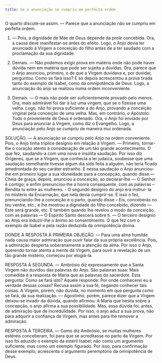 ```yaml
---
title: Se a anunciação se cumpriu em perfeita ordem
---
```


O quarto discute-se assim. — Parece que a anunciação não se cumpriu em perfeita ordem.  

1. — Pois, a dignidade de Mãe de Deus depende da prole concebida. Ora, a causa deve manifestar-se antes do efeito. Logo, o Anjo devia ter anunciado à Virgem a conceição do filho antes de a ter saudado com a proclamação da sua dignidade.  

2. Demais. — Não podemos exigir prova em matéria onde não pode haver dúvida nem em matéria que pode ser sujeita a dúvidas. Ora, parece que o Anjo anunciou, primeiro, o de que a Virgem duvidava e, por duvidar, perguntou. Como se fará isso? E só depois acrescentou a prova tirada tanto do exemplo de Isabel, como da omnipotência de Deus. Logo, a anunciação do anjo se realizou numa ordem inconveniente.  

3. Demais. — O mais não pode ser suficientemente provado pelo menos. Ora, mais admirável foi dar à luz uma virgem, que se o fizesse uma velha. Logo, não foi prova suficiente a do Anjo, provando a conceição virginal pela conceição de uma velha.  Mas, em contrário, o Apóstolo: Tudo o proveniente de Deus é ordenado. Ora, o Anjo foi enviado por Deus para anunciar à Virgem, como diz o Evangelho. Logo, a anunciação pelo Anjo se cumpriu de maneira mui ordenada.  

SOLUÇÃO. — A anunciação se cumpriu pelo Anjo na ordem conveniente. Pois, o Anjo tinha tríplice desígnio em relação à Virgem. — Primeiro, tornar-lhe o coração atento à consideração de um tão grande acontecimento. O que fez, saudando-a com uma nova e insólita saudação. Por isso diz Orígenes, que se a Virgem, que conhecia a lei judaica, soubesse que uma saudação semelhante tivesse algum dia sido feita a alguém, não teria ficado amedrontada do seu caráter estranho. E nessa saudação o Anjo anunciou-lhe em primeiro lugar a sua idoneidade para a concepção, quando disse — Cheia de graça; depois, anunciou a conceição, ao declarar-lhe — O Senhor é contigo; e enfim prenunciou-lhe a honra consequente, com as palavras – Bendita tu entre as mulheres. - O segundo desígnio do anjo era instruí- la no mistério da Encarnação, que nela devia cumprir-se. E isso o fez, prenunciando-lhe a conceição e o parto, quando disse – Eis, conceberás no teu ventre, etc.; e lhe mostrou a dignidade do filho concebido, dizendo — Este será grande, etc. E também quando lhe revelou o modo da conceição, com as palavras — O Espírito Santo descerá sobre ti. — O terceiro desígnio ao Anjo era induzir-lhe o ânimo ao consentimento. O que fez com o exemplo de Isabel e pela razão deduzida da omnipotência divina.  

DONDE A RESPOSTA À PRIMEIRA OBJEÇÃO. — Para uma alma humilde nada causa maior admiração que ouvir falar da sua própria excelência. Pois, a admiração desperta soberanamente a atenção da alma. Por isso o Anjo, querendo tornar atenta a mente da Virgem, para ouvir a revelação de um tão grande mistério, começou por elogiá-la.  

RESPOSTA À SEGUNDA. — Ambrósio diz expressamente que a Santa Virgem não duvidou das palavras do Anjo. São palavras suas: Mais comedida é a resposta de Maria que as palavras do sacerdote. Esta pergunta: Como se fará isto? Aquele responde: Por onde conhecerei eu a verdade dessas coisas? Recusa assim a sua fé, negando conhecer tais coisas. A Virgem, porém, não duvida, no momento em que pergunta como se fará, da sua realização. — Agostinho, porém, parece dizer que a Virgem deixou-se invadir da dúvida, quando afirmou: A Maria que hesita sobre a concepção, o anjo afirma a sua possibilidade. Mas, essa dúvida foi, antes, de admiração que de incredulidade. Por isso, o anjo aduz a sua prova, não para adquirir a confiança da Virgem, mas antes para lhe remover a admiração.  

RESPOSTA À TERCEIRA. — Como diz Ambrósio, se muitas mulheres estéreis conceberam, foi para que se acreditasse no parto da Virgem. Por isso foi aduzido o exemplo da estéril Isabel; não como um argumento suficiente, mas como um exemplo figurado. Por isso, para confirmação desse exemplo, acrescenta o argumento peremptório da omnipotência de Deus.
